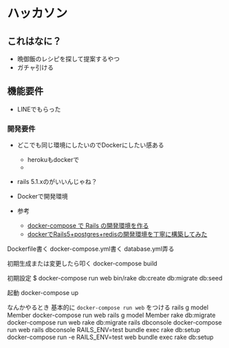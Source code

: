 # ハッカソン

## これはなに？
- 晩御飯のレシピを探して提案するやつ
- ガチャ引ける

## 機能要件
- LINEでもらった

### 開発要件
- どこでも同じ環境にしたいのでDockerにしたい感ある
  - herokuもdockerで
  - [](http://qiita.com/mpppk/items/cab82ec97fad37867eba)



- rails 5.1.xのがいいんじゃね？

- Dockerで開発環境
- 参考
  - [docker-compose で Rails の開発環境を作る
](http://qiita.com/skyriser/items/2cf98b747ed6577cc5ee)
  - [dockerでRails5+postgres+redisの開発環境を丁寧に構築してみた](http://qiita.com/pokohide/items/7397b92a188da841b435)

Dockerfile書く
docker-compose.yml書く
database.yml弄る

初期生成または変更したら叩く
docker-compose build

初期設定
$ docker-compose run web bin/rake db:create db:migrate db:seed 

起動
docker-compose up

なんかやるとき
基本的に ``` docker-compose run web ``` をつける
rails g model Member  docker-compose run web rails g model Member
rake db:migrate docker-compose run web rake db:migrate
rails dbconsole docker-compose run web rails dbconsole
RAILS_ENV=test bundle exec rake db:setup  docker-compose run -e RAILS_ENV=test web bundle exec rake db:setup
